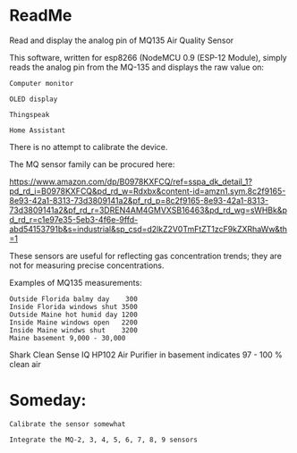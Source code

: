 # ReadMe
Read and display the analog pin of MQ135 Air Quality Sensor 

This software, written for esp8266 (NodeMCU 0.9 (ESP-12 Module), simply reads the analog pin from the MQ-135 and displays the raw value on:

    Computer monitor
    
    OLED display
    
    Thingspeak
    
    Home Assistant 
    
There is no attempt to calibrate the device.

The MQ sensor family can be procured here:

https://www.amazon.com/dp/B0978KXFCQ/ref=sspa_dk_detail_1?pd_rd_i=B0978KXFCQ&pd_rd_w=Rdxbx&content-id=amzn1.sym.8c2f9165-8e93-42a1-8313-73d3809141a2&pf_rd_p=8c2f9165-8e93-42a1-8313-73d3809141a2&pf_rd_r=3DREN4AM4GMVXSB16463&pd_rd_wg=sWHBk&pd_rd_r=c1e97e35-5eb3-4f6e-9ffd-abd54153791b&s=industrial&sp_csd=d2lkZ2V0TmFtZT1zcF9kZXRhaWw&th=1

These sensors are useful for reflecting gas concentration trends; they are not for measuring precise concentrations.  

Examples of MQ135 measurements:

    Outside Florida balmy day    300
    Inside Florida windows shut 3500
    Outside Maine hot humid day 1200
    Inside Maine windows open   2200
    Inside Maine windws shut    3200
    Maine basement 9,000 - 30,000

Shark Clean Sense IQ HP102 Air Purifier in basement indicates 97 - 100 % clean air    


# Someday:

    Calibrate the sensor somewhat

    Integrate the MQ-2, 3, 4, 5, 6, 7, 8, 9 sensors
